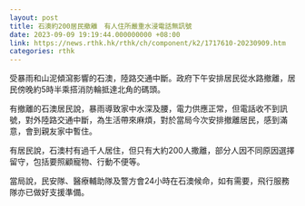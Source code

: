 ```yaml
---
layout: post
title: 石澳約200居民撤離　有人住所嚴重水浸電話無訊號
date: 2023-09-09 19:19:44.000000000 +08:00
link: https://news.rthk.hk/rthk/ch/component/k2/1717610-20230909.htm
categories: rthk
---
```


受暴雨和山泥傾瀉影響的石澳，陸路交通中斷。政府下午安排居民從水路撤離，居民傍晚約5時半乘搭消防輪抵達北角的碼頭。

有撤離的石澳居民說，暴雨導致家中水深及腰，電力供應正常，但電話收不到訊號，對外陸路交通中斷，為生活帶來麻煩，對於當局今次安排撤離居民，感到滿意，會到親友家中暫住。

有居民說，石澳村有過千人居住，但只有大約200人撒離，部分人因不同原因選擇留守，包括要照顧寵物、行動不便等。

當局說，民安隊、醫療輔助隊及警方會24小時在石澳候命，如有需要，飛行服務隊亦已做好支援準備。
